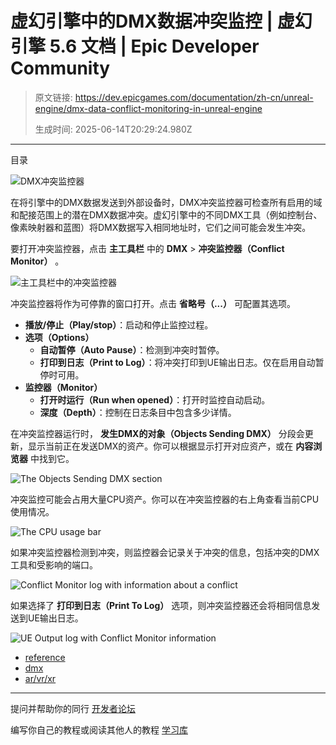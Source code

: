 # 虚幻引擎中的DMX数据冲突监控 | 虚幻引擎 5.6 文档 | Epic Developer Community

> 原文链接: https://dev.epicgames.com/documentation/zh-cn/unreal-engine/dmx-data-conflict-monitoring-in-unreal-engine
> 
> 生成时间: 2025-06-14T20:29:24.980Z

---

目录

![DMX冲突监控器](https://dev.epicgames.com/community/api/documentation/image/b5a2d825-f750-40db-92c4-ba80bc3c99ce?resizing_type=fill&width=1920&height=335)

在将引擎中的DMX数据发送到外部设备时，DMX冲突监控器可检查所有启用的域和配接范围上的潜在DMX数据冲突。虚幻引擎中的不同DMX工具（例如控制台、像素映射器和蓝图）将DMX数据写入相同地址时，它们之间可能会发生冲突。

要打开冲突监控器，点击 **主工具栏** 中的 **DMX** > **冲突监控器（Conflict Monitor）** 。

![主工具栏中的冲突监控器](https://d1iv7db44yhgxn.cloudfront.net/documentation/images/103ec0d0-3016-492f-afd5-36ab9c383aed/open-monitor.png)

冲突监控器将作为可停靠的窗口打开。点击 **省略号（...）** 可配置其选项。

-   **播放/停止（Play/stop）**：启动和停止监控过程。
-   **选项（Options）**
    -   **自动暂停（Auto Pause）**：检测到冲突时暂停。
    -   **打印到日志（Print to Log）**：将冲突打印到UE输出日志。仅在启用自动暂停时可用。
-   **监控器（Monitor）**
    -   **打开时运行（Run when opened）**：打开时监控自动启动。
    -   **深度（Depth）**：控制在日志条目中包含多少详情。

在冲突监控器运行时， **发生DMX的对象（Objects Sending DMX）** 分段会更新，显示当前正在发送DMX的资产。你可以根据显示打开对应资产，或在 **内容浏览器** 中找到它。

![The Objects Sending DMX section](https://d1iv7db44yhgxn.cloudfront.net/documentation/images/a84d5b9c-ace2-46ca-ad03-fdcd0dbdef4d/objects-sending-dmx.png)

冲突监控可能会占用大量CPU资产。你可以在冲突监控器的右上角查看当前CPU使用情况。

![The CPU usage bar](https://d1iv7db44yhgxn.cloudfront.net/documentation/images/6f96bc15-43ae-4118-afc5-73a941805ef6/cpu-usage.png)

如果冲突监控器检测到冲突，则监控器会记录关于冲突的信息，包括冲突的DMX工具和受影响的端口。

![Conflict Monitor log with information about a conflict](https://d1iv7db44yhgxn.cloudfront.net/documentation/images/ed12c3e5-aa7a-4eb2-b32b-4740d46ee5d9/conflict-log.png)

如果选择了 **打印到日志（Print To Log）** 选项，则冲突监控器还会将相同信息发送到UE输出日志。

![UE Output log with Conflict Monitor information](https://d1iv7db44yhgxn.cloudfront.net/documentation/images/c02ecff2-58b1-4187-89e8-0f49e963328e/ue-log.png)

-   [reference](https://dev.epicgames.com/community/search?query=reference)
-   [dmx](https://dev.epicgames.com/community/search?query=dmx)
-   [ar/vr/xr](https://dev.epicgames.com/community/search?query=ar%2Fvr%2Fxr)

* * *

提问并帮助你的同行 [开发者论坛](https://forums.unrealengine.com/categories?tag=unreal-engine)

编写你自己的教程或阅读其他人的教程 [学习库](https://dev.epicgames.com/community/unreal-engine/learning)